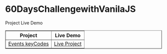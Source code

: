 # 60DaysChallengewithVanilaJS
Project	Live Demo
 <table border="1">
        <tr>
            <th>Project</th>
            <th>Live Demo</th>
        </tr>
        <tr>
            <td><a href="https://shorturl.at/pwBXZ">Events keyCodes</a></td>
            <td><a href="https://shorturl.at/gDIV4">Live Project</a></td>
        </tr>
 </table>



